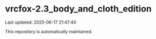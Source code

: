 # vrcfox-2.3_body_and_cloth_edition

Last updated: 2025-06-17 21:47:44

This repository is automatically maintained.
